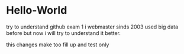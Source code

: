 # Hello-World
try to understand github exam 1
i webmaster sinds 2003 used big data before 
but now i will try to understand it better.

this changes make too fill up and test only
